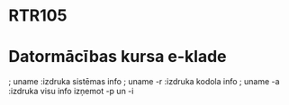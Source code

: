 # RTR105
# Datormācības kursa e-klade


; uname
:izdruka sistēmas info
; uname -r
:izdruka kodola info
; uname -a
:izdruka visu info izņemot -p un -i
